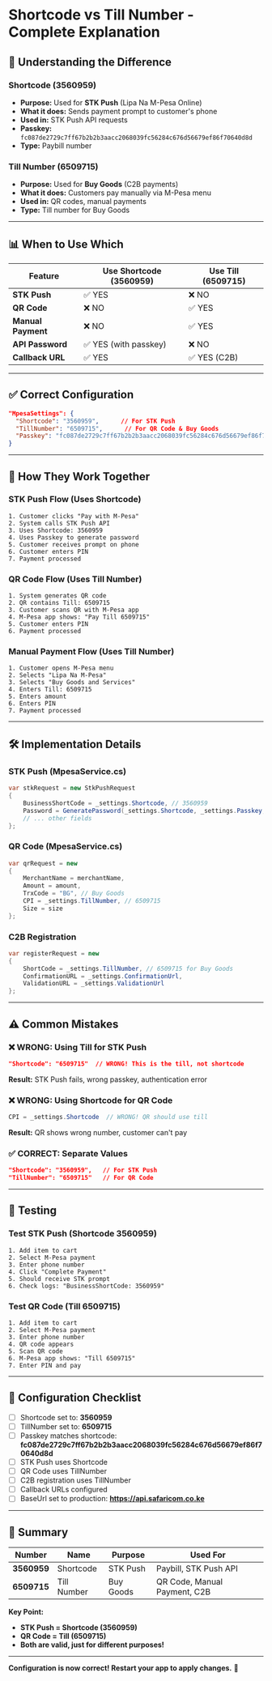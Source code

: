 # Shortcode vs Till Number - Complete Explanation

## 🎯 Understanding the Difference

### **Shortcode (3560959)**
- **Purpose:** Used for **STK Push** (Lipa Na M-Pesa Online)
- **What it does:** Sends payment prompt to customer's phone
- **Used in:** STK Push API requests
- **Passkey:** `fc087de2729c7ff67b2b2b3aacc2068039fc56284c676d56679ef86f70640d8d`
- **Type:** Paybill number

### **Till Number (6509715)**
- **Purpose:** Used for **Buy Goods** (C2B payments)
- **What it does:** Customers pay manually via M-Pesa menu
- **Used in:** QR codes, manual payments
- **Type:** Till number for Buy Goods

---

## 📊 When to Use Which

| Feature | Use Shortcode (3560959) | Use Till (6509715) |
|---------|------------------------|-------------------|
| **STK Push** | ✅ YES | ❌ NO |
| **QR Code** | ❌ NO | ✅ YES |
| **Manual Payment** | ❌ NO | ✅ YES |
| **API Password** | ✅ YES (with passkey) | ❌ NO |
| **Callback URL** | ✅ YES | ✅ YES (C2B) |

---

## ✅ Correct Configuration

```json
"MpesaSettings": {
  "Shortcode": "3560959",      // For STK Push
  "TillNumber": "6509715",      // For QR Code & Buy Goods
  "Passkey": "fc087de2729c7ff67b2b2b3aacc2068039fc56284c676d56679ef86f70640d8d"
}
```

---

## 🔄 How They Work Together

### **STK Push Flow (Uses Shortcode)**
```
1. Customer clicks "Pay with M-Pesa"
2. System calls STK Push API
3. Uses Shortcode: 3560959
4. Uses Passkey to generate password
5. Customer receives prompt on phone
6. Customer enters PIN
7. Payment processed
```

### **QR Code Flow (Uses Till Number)**
```
1. System generates QR code
2. QR contains Till: 6509715
3. Customer scans QR with M-Pesa app
4. M-Pesa app shows: "Pay Till 6509715"
5. Customer enters PIN
6. Payment processed
```

### **Manual Payment Flow (Uses Till Number)**
```
1. Customer opens M-Pesa menu
2. Selects "Lipa Na M-Pesa"
3. Selects "Buy Goods and Services"
4. Enters Till: 6509715
5. Enters amount
6. Enters PIN
7. Payment processed
```

---

## 🛠️ Implementation Details

### **STK Push (MpesaService.cs)**
```csharp
var stkRequest = new StkPushRequest
{
    BusinessShortCode = _settings.Shortcode, // 3560959
    Password = GeneratePassword(_settings.Shortcode, _settings.Passkey, timestamp),
    // ... other fields
};
```

### **QR Code (MpesaService.cs)**
```csharp
var qrRequest = new
{
    MerchantName = merchantName,
    Amount = amount,
    TrxCode = "BG", // Buy Goods
    CPI = _settings.TillNumber, // 6509715
    Size = size
};
```

### **C2B Registration**
```csharp
var registerRequest = new
{
    ShortCode = _settings.TillNumber, // 6509715 for Buy Goods
    ConfirmationURL = _settings.ConfirmationUrl,
    ValidationURL = _settings.ValidationUrl
};
```

---

## ⚠️ Common Mistakes

### ❌ **WRONG: Using Till for STK Push**
```json
"Shortcode": "6509715"  // WRONG! This is the till, not shortcode
```
**Result:** STK Push fails, wrong passkey, authentication error

### ❌ **WRONG: Using Shortcode for QR Code**
```csharp
CPI = _settings.Shortcode  // WRONG! QR should use till
```
**Result:** QR shows wrong number, customer can't pay

### ✅ **CORRECT: Separate Values**
```json
"Shortcode": "3560959",   // For STK Push
"TillNumber": "6509715"   // For QR Code
```

---

## 🧪 Testing

### **Test STK Push (Shortcode 3560959)**
```
1. Add item to cart
2. Select M-Pesa payment
3. Enter phone number
4. Click "Complete Payment"
5. Should receive STK prompt
6. Check logs: "BusinessShortCode: 3560959"
```

### **Test QR Code (Till 6509715)**
```
1. Add item to cart
2. Select M-Pesa payment
3. Enter phone number
4. QR code appears
5. Scan QR code
6. M-Pesa app shows: "Till 6509715"
7. Enter PIN and pay
```

---

## 📝 Configuration Checklist

- [ ] Shortcode set to: **3560959**
- [ ] TillNumber set to: **6509715**
- [ ] Passkey matches shortcode: **fc087de2729c7ff67b2b2b3aacc2068039fc56284c676d56679ef86f70640d8d**
- [ ] STK Push uses Shortcode
- [ ] QR Code uses TillNumber
- [ ] C2B registration uses TillNumber
- [ ] Callback URLs configured
- [ ] BaseUrl set to production: **https://api.safaricom.co.ke**

---

## 🎯 Summary

| Number | Name | Purpose | Used For |
|--------|------|---------|----------|
| **3560959** | Shortcode | STK Push | Paybill, STK Push API |
| **6509715** | Till Number | Buy Goods | QR Code, Manual Payment, C2B |

**Key Point:** 
- **STK Push = Shortcode (3560959)**
- **QR Code = Till (6509715)**
- **Both are valid, just for different purposes!**

---

**Configuration is now correct! Restart your app to apply changes.** 🎉
